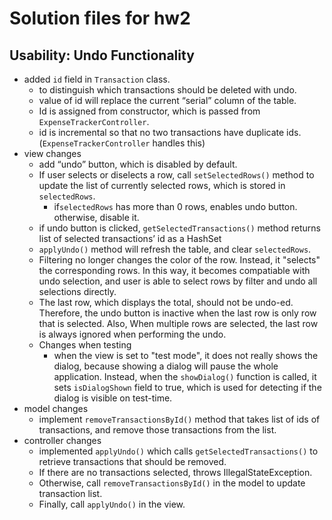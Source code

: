 # Solution files for hw2

## Usability: Undo Functionality

- added `id` field in `Transaction` class.
    - to distinguish which transactions should be deleted with undo.
    - value of id will replace the current “serial” column of the table.
    - Id is assigned from constructor, which is passed from `ExpenseTrackerController`.
    - id is incremental so that no two transactions have duplicate ids.(`ExpenseTrackerController` handles this)
- view changes
    - add “undo” button, which is disabled by default.
    - If user selects or diselects a row, call `setSelectedRows()` method to update the list of currently selected rows, which is stored in `selectedRows`.
        - if`selectedRows` has more than 0 rows, enables undo button. otherwise, disable it.
    - if undo button is clicked, `getSelectedTransactions()` method returns list of selected transactions’ id as a HashSet
    - `applyUndo()`  method will refresh the table, and clear `selectedRows`.
    - Filtering no longer changes the color of the row. Instead, it "selects" the corresponding rows. In this way, it becomes compatiable with undo selection, and user is able to select rows by filter and undo all selections directly.
    - The last row, which displays the total, should not be undo-ed. Therefore, the undo button is inactive when the last row is only row that is selected. Also, When multiple rows are selected, the last row is always ignored when performing the undo.
    - Changes when testing
        - when the view is set to "test mode", it does not really shows the dialog, because showing a dialog will pause the whole application. Instead, when the `showDialog()` function is called, it sets `isDialogShown` field to true, which is used for detecting if the dialog is visible on test-time.
- model changes
    - implement `removeTransactionsById()` method that takes list of ids of transactions, and remove those transactions from the list.
- controller changes
    - implemented `applyUndo()` which calls `getSelectedTransactions()` to retrieve transactions that should be removed.
    - If there are no transactions selected, throws IllegalStateException.
    - Otherwise, call `removeTransactionsById()` in the model to update transaction list.
    - Finally, call `applyUndo()` in the view.